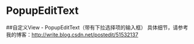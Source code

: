 # PopupEditText
##自定义View - PopupEditText（带有下拉选择项的输入框）
具体细节，请参考我的博客：http://write.blog.csdn.net/postedit/51532137
